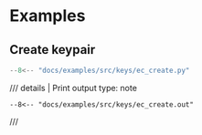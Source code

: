 # Examples

## Create keypair

```python
--8<-- "docs/examples/src/keys/ec_create.py"
```

/// details | Print output
    type: note
``` 
--8<-- "docs/examples/src/keys/ec_create.out"
```
///
